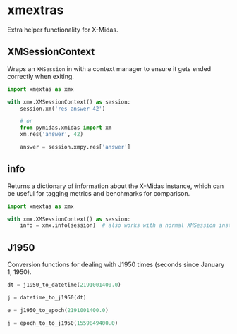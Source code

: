 # xmextras

Extra helper functionality for X-Midas.

## XMSessionContext

Wraps an `XMSession` in with a context manager to ensure it gets ended correctly when exiting.

```python
import xmextas as xmx

with xmx.XMSessionContext() as session:
    session.xm('res answer 42')

    # or
    from pymidas.xmidas import xm
    xm.res('answer', 42)

    answer = session.xmpy.res['answer']
```

## info

Returns a dictionary of information about the X-Midas instance, which can be useful for tagging metrics and benchmarks for comparison.

```python
import xmextas as xmx

with xmx.XMSessionContext() as session:
    info = xmx.info(session)  # also works with a normal XMSession instance
```

## J1950

Conversion functions for dealing with J1950 times (seconds since January 1, 1950).

```python
dt = j1950_to_datetime(2191001400.0)
```

```python
j = datetime_to_j1950(dt)
```

```python
e = j1950_to_epoch(2191001400.0)
```

```python
j = epoch_to_to_j1950(1559849400.0)
```
